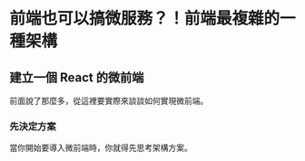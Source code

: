 # 前端也可以搞微服務？！前端最複雜的一種架構

## 建立一個 React 的微前端

前面說了那麼多，從這裡要實際來談談如何實現微前端。

### 先決定方案

當你開始要導入微前端時，你就得先思考架構方案。
